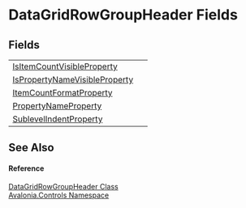 # DataGridRowGroupHeader Fields




## Fields
<table>
<tr>
<td><a href="F_Avalonia_Controls_DataGridRowGroupHeader_IsItemCountVisibleProperty">IsItemCountVisibleProperty</a></td>
<td> </td>
</tr>
<tr>
<td><a href="F_Avalonia_Controls_DataGridRowGroupHeader_IsPropertyNameVisibleProperty">IsPropertyNameVisibleProperty</a></td>
<td> </td>
</tr>
<tr>
<td><a href="F_Avalonia_Controls_DataGridRowGroupHeader_ItemCountFormatProperty">ItemCountFormatProperty</a></td>
<td> </td>
</tr>
<tr>
<td><a href="F_Avalonia_Controls_DataGridRowGroupHeader_PropertyNameProperty">PropertyNameProperty</a></td>
<td> </td>
</tr>
<tr>
<td><a href="F_Avalonia_Controls_DataGridRowGroupHeader_SublevelIndentProperty">SublevelIndentProperty</a></td>
<td> </td>
</tr>
</table>

## See Also


#### Reference
<a href="T_Avalonia_Controls_DataGridRowGroupHeader">DataGridRowGroupHeader Class</a>  
<a href="N_Avalonia_Controls">Avalonia.Controls Namespace</a>  
